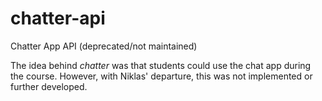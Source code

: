 # chatter-api
Chatter App API (deprecated/not maintained)

The idea behind _chatter_ was that students could use the chat app during the course. However, with Niklas' departure, this was not implemented or further developed.
